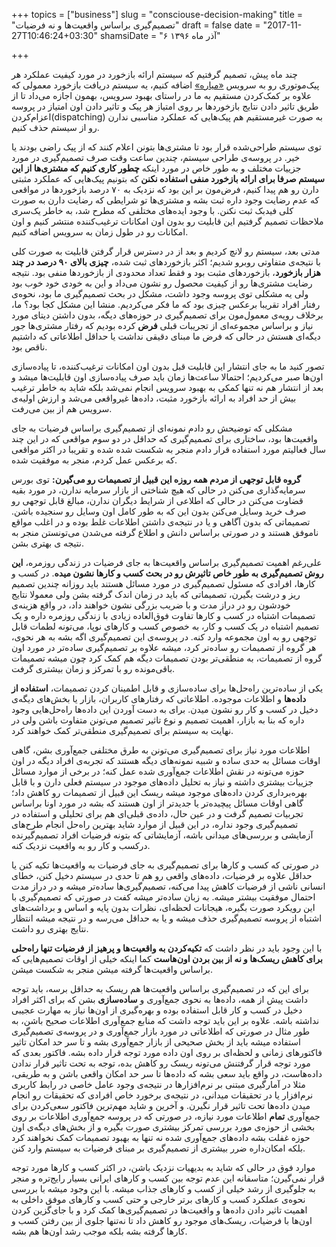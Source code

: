 +++
topics = ["business"]
slug = "consciouse-decision-making"
title = "تصمیم‌گیری براساس واقعیت‌ها و نه فرضیات"
draft = false
date = "2017-11-27T10:46:24+03:30"
shamsiDate = "۶ آذر ماه ۱۳۹۶"

+++

چند ماه پیش، تصمیم گرفتیم که سیستم ارائه بازخورد در مورد کیفیت عملکرد هر پیک‌موتوری رو به سرویس [«میاره»](https://www.miare.ir/) اضافه کنیم، یه سیستم دریافت بازخورد معمولی که علاوه بر کمک‌کردن مستقیم به ما در راستای بهبود سرویس، بهمون اجازه می‌داد تا از طریق تاثیر دادن نتایج بازخورد‌ها بر روی امتیاز هر پیک و تاثیر دادن اون امتیاز در پروسه اعزام‌کردن(dispatching) به صورت غیرمستقیم هم پیک‌هایی که عملکرد مناسبی ندارن رو از سیستم حذف کنیم.

 توی سیستم طراحی‌شده قرار بود تا مشتری‌ها بتونن اعلام کنند که از پیک راضی بودند یا خیر. در پروسه‌ی طراحی سیستم، چندین ساعت وقت صرف تصمیم‌گیری در مورد جزییات مختلف و به طور خاص در مورد اینکه **چطور کاری کنیم که مشتری‌ها از این سیستم صرفا برای ارائه بازخورد منفی استفاده نکنن** که بتونیم پیک‌هایی که عملکرد مثبتی دارن رو هم پیدا کنیم، فرض‌مون بر این بود که نزدیک به ۷۰ درصد بازخوردها در مواقعی که عدم رضایت وجود داره ثبت بشه و مشتری‌ها تو شرایطی که رضایت دارن به صورت کلی فیدبک  ثبت نکنن. با وجود ایده‌های مختلفی که مطرح شد، به خاطر یک‌سری ملاحظات تصمیم گرفتیم این قابلیت رو بدون اون امکانات ترغیب‌کننده منتشر کنیم و اون امکانات رو در طول زمان به سرویس اضافه کنیم.

مدتی بعد، سیستم رو لانچ کردیم و بعد از در دسترس قرار گرفتن قابلیت به صورت کلی با نتیجه‌ی متفاوتی روبرو شدیم؛ اکثر بازخوردهای ثبت شده، **چیزی بالای ۹۰ درصد در چند هزار بازخورد**، بازخوردهای مثبت بود و فقط تعداد محدودی از بازخوردها منفی بود. نتیجه رضایت مشتری‌ها رو از کیفیت محصول رو نشون می‌داد و این به خودی خود خوب بود ولی یه مشکلی توی پروسه وجود داشت، مشکل در بحث تصمیم‌گیری ما بود، نحوه‌ی رفتار افراد تقریبا برعکس چیزی بود که ما فکر می‌کردیم.
منشا این مشکل کجا بود؟ ما، برخلاف رویه‌ی معمول‌مون برای تصمیم‌گیری در حوزه‌های دیگه، بدون داشتن دیتای مورد نیاز و براساس مجموعه‌ای از تجریبات قبلی **فرض** کرده بودیم که رفتار مشتری‌ها جور دیگه‌ای هستش در حالی که فرض ما مبنای دقیقی نداشت یا حداقل اطلاعاتی که داشتیم ناقص بود.

تصور کنید ما به جای انتشار این قابلیت قبل بدون اون امکانات ترغیب‌کننده، تا پیاده‌سازی اون‌ها صبر می‌کردیم؛ احتمالا ساعت‌ها زمان باید صرف پیاده‌سازی اون قابلیت‌ها میشد و بعد از انتشار هم نه تنها کمکی به بهبود سرویس انجام نمی‌شد بلکه شاید به خاطر ترغیب بیش از حد افراد به ارائه بازخورد مثبت، داده‌ها غیرواقعی می‌شد و ارزش اولیه‌ی سرویس هم از بین می‌رفت.

مشکلی که توضیحش رو دادم نمونه‌ای از تصمیم‌گیری براساس فرضیات به جای واقعیت‌ها بود، ساختاری برای تصمیم‌گیری که حداقل در دو سوم مواقعی که در این چند سال فعالیتم مورد استفاده قرار دادم منجر به شکست شده شده و تقریبا در اکثر مواقعی که برعکس عمل کردم، منجر به موفقیت شده.

**گروه قابل توجهی از مردم همه روزه این قبیل از تصمیمات رو می‌گیرن:** توی بورس سرمایه‌گذاری می‌کنن در حالی که هیچ شناختی از بازار سرمایه ندارن، در مورد بقیه قضاوت می‌کنن در حالی که اطلاعی از شرایط دیگران ندارن، مبالغ قابل توجهی رو صرف خرید وسایل می‌کنن بدون این که به طور کامل اون وسایل رو سنجیده باشن. تصمیماتی که بدون آگاهی و یا در نتیجه‌ی داشتن اطلاعات غلط بوده و در اغلب مواقع ناموفق هستند و در صورتی براساس دانش و اطلاع گرفته می‌شدن می‌تونستن منجر به نتیجه ی بهتری بشن.

علی‌رغم اهمیت تصمیم‌گیری براساس واقعیت‌ها به جای فرضیات در زندگی روزمره، **این روش تصمیم‌گیری به طور خاص تاثیرش رو در بحث کسب و کارها نشون میده**. در کسب و کارها، افرادی که مسئول تصمیم‌گیری در مورد مسائل هستند باید روزانه چندین تصمیم ریز و درشت بگیرن، تصمیماتی که باید در زمان اندک گرفته بشن ولی معمولا نتایج خودشون رو در دراز مدت و با ضریب بزرگی نشون خواهند داد، در واقع هزینه‌ی تصمیمات اشتباه در کسب و کارها تفاوت فوق‌العاده زیادی با زندگی روزمره داره و یک تصمیم اشتباه در یک کسب و کار، به خصوص کسب و کارهای نوپا، می‌تونه لطمات قابل توجهی رو به اون مجموعه وارد کنه. در پروسه‌ی این تصمیم‌گیری اگه بشه به هر نحوی، هر گروه از تصمیمات رو ساده‌‌تر کرد، میشه علاوه بر تصمیم‌گیری ساده‌تر در مورد اون گروه از تصمیمات، به منطقی‌تر بودن تصمیمات دیگه هم کمک کرد چون میشه تصمیمات باقی‌مونده رو با تمرکز و زمان بیشتری گرفت.

یکی از ساده‌ترین راه‌حل‌ها برای ساده‌سازی و قابل اطمینان کردن تصمیمات، **استفاده از داده‌ها** و اطلاعات موجوده. اطلاعاتی که رفتارهای کاربران، بازار یا بخش‌های دیگه‌ی دخیل در کسب و کار رو نشون میدن. برای به دست آوردن این داده‌ها راه‌حل‌هایی وجود داره که بنا به بازار، اهمیت تصمیم و نوع تاثیر تصمیم می‌تونن متفاوت باشن ولی در نهایت به سیستم برای تصمیم‌گیری منطقی‌تر کمک خواهند کرد.

 اطلاعات مورد نیاز برای تصمیم‌گیری می‌تونن به طرق مختلفی جمع‌آوری بشن، گاهی اوقات مسائل به حدی ساده و شبیه نمونه‌های دیگه هستند که تجربه‌ی افراد دیگه در اون حوزه می‌تونه در نقش اطلاعات جمع‌آوری شده عمل کنه؛ در برخی از موارد مسائل جزییات بیشتری داشته و نیاز به تحلیل داده‌های موجود در سیستم فعلی دارن و با قابل بهره‌برداری کردن داده‌های موجود میشه ریسک این قبیل از تصمیمات رو کاهش داد؛ گاهی اوقات مسائل پیچیده‌تر یا جدیدتر از اون هستند که بشه در مورد اونا براساس تجربیات تصمیم گرفت و در عین حال، داده‌ی قبلی‌ای هم برای تحلیلی و استفاده در تصمیم‌گیری وجود نداره، در این قبیل از موارد شاید بهترین راه‌حل انجام طرح‌های آزمایشی و بررسی‌های میدانی باشه، آزمایشاتی که بتونه فرضیات افراد تصمیم‌گیرنده درکسب و کار رو به واقعیت نزدیک کنه.

در صورتی که کسب و کارها برای تصمیم‌گیری به جای فرضیات به واقعیت‌ها تکیه کنن یا حداقل علاوه بر فرضیات، داده‌های واقعی رو هم تا حدی در سیستم دخیل کنن، خطای انسانی ناشی از فرضیات کاهش پیدا می‌کنه، تصمیم‌گیری‌ها ساده‌تر میشه و در دراز مدت احتمال موفقیت بیشتر میشه. به زبان ساده‌تر میشه کفت در صورتی که تصمیم‌گیری با این رویکرد صورت بگیره، هیجانات لحظه‌ای، نظرات بدون پایه و اساس و برداشت‌های اشتباه از پروسه تصمیم‌گیری حذف میشه و یا به حداقل می‌رسه و در نتیجه میشه انتظار نتایج بهتری رو داشت.

با این وجود باید در نظر داشت که **تکیه‌کردن به واقعیت‌ها و پرهیز از فرضیات تنها راه‌حلی برای کاهش ریسک‌ها و نه از بین بردن اون‌هاست** کما اینکه خیلی از اوقات تصمیم‌هایی که براساس واقعیت‌ها گرفته میشن منجر به شکست میشن.

برای این که در تصمیم‌گیری براساس واقعیت‌ها هم ریسک به حداقل برسه، باید توجه داشت پیش از همه، داده‌ها به نحوی جمع‌آوری و **ساده‌سازی** بشن که برای اکثر افراد دخیل در کسب و کار قابل استفاده بوده و بهره‌گیری از اون‌ها نیاز به مهارت عجیبی نداشته باشه. علاوه بر این باید توجه داشت که منابع جمع‌آوری اطلاعات صحیح باشن، به طور مثال در صورتی که اطلاعاتی در مورد بازار جمع‌آوری و در پروسه‌ی تصمیم‌گیری استفاده میشه باید از بخش صحیحی از بازار جمع‌آوری بشه و تا سر حد امکان تاثیر فاکتورهای زمانی و لحظه‌ای بر روی اون داده مورد توجه قرار داده بشه. فاکتور بعدی که مورد توجه قرار گرفتنش می‌تونه ریسک رو کاهش بده، توجه به تحت تاثیر قرار ندادن داده‌هاست، در واقع باید سعی بشه که داده‌ها تا سر حد امکان واقعی باشن و به طریقی، مثلا در آمارگیری مبتنی بر نرم‌افزارها در نتیجه‌ی وجود عامل خاصی در رابط کاربری نرم‌افزار یا در تحقیقات میدانی، در نتیجه‌ی برخورد خاص افرادی که تحقیقات رو انجام میدن داده‌ها تحت تاثیر قرار نگیرن. و آخرین و شاید مهم‌ترین فاکتور سعی‌کردن برای جمع‌آوری **تمام** اطلاعات مورد نیازه، در صورتی که در پروسه جمع‌آوری اطلاعات بر روی بخشی از حوزه‌ی مورد بررسی تمرکز بیشتری صورت بگیره و از بخش‌های دیگه‌ی اون حوزه غفلت بشه داده‌های جمع‌آوری شده نه تنها به بهبود تصمیمات کمک نخواهند کرد بلکه امکان‌داره ضرر بیشتری از تصمیم‌گیری بر مبنای فرضیات به سیستم وارد کنن.

موارد فوق در حالی که شاید به بدیهیات نزدیک باشن، در اکثر کسب و کارها مورد توجه قرار نمی‌گیرن؛ متاسفانه این عدم توجه بین کسب و کارهای ایرانی بسیار رایج‌تره و منجر به جلوگیری از رشد خیلی از کسب و کارهای جذاب میشه. با این وجود میشه با بررسی نحوه‌ی عملکرد کسب و کارهای برتر خارجی و حتی کسب و کارهای موفق داخلی به اهمیت تاثیر دادن داده‌ها و واقعیت‌ها در تصمیم‌گیری‌ها کمک کرد و با جای‌گزین کردن اون‌ها با فرضیات، ریسک‌های موجود رو کاهش داد تا نه‌تنها جلوی از بین رفتن کسب و کارها گرفته بشه بلکه موجب رشد اون‌ها هم بشه.
